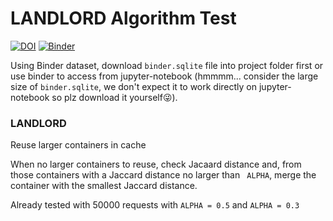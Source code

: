 # LANDLORD Algorithm Test

[![DOI](https://zenodo.org/badge/DOI/10.5281/zenodo.4915858.svg)](https://doi.org/10.5281/zenodo.4915858) [![Binder](https://mybinder.org/badge_logo.svg)](https://mybinder.org/v2/gh/FuncXplay/LANDLORD_Test/HEAD)

Using Binder dataset, download `binder.sqlite` file into project folder first or use binder to access from jupyter-notebook (hmmmm... consider the large size of `binder.sqlite`, we don't expect it to work directly on jupyter-notebook so plz download it yourself😜).



### LANDLORD

Reuse larger containers in cache

When no larger containers to reuse, check Jacaard distance and, from those containers with a Jaccard distance no larger than ` ALPHA`, merge the container with the smallest Jaccard distance.

Already tested with 50000 requests with `ALPHA = 0.5` and `ALPHA = 0.3`

